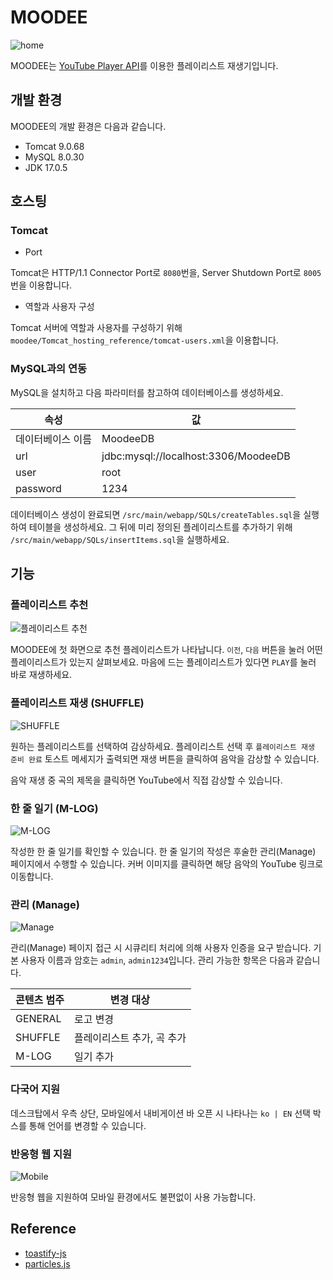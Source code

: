 # MOODEE

![home](./docs/home.png)

MOODEE는 [YouTube Player API]("https://developers.google.com/youtube/iframe_api_reference?hl=ko")를 이용한 플레이리스트 재생기입니다.

## 개발 환경

MOODEE의 개발 환경은 다음과 같습니다.

- Tomcat 9.0.68
- MySQL 8.0.30
- JDK 17.0.5

## 호스팅

### Tomcat

- Port

Tomcat은 HTTP/1.1 Connector Port로 `8080`번을, Server Shutdown Port로 `8005`번을 이용합니다.

- 역할과 사용자 구성

Tomcat 서버에 역할과 사용자를 구성하기 위해 `moodee/Tomcat_hosting_reference/tomcat-users.xml`을 이용합니다.

### MySQL과의 연동

MySQL을 설치하고 다음 파라미터를 참고하여 데이터베이스를 생성하세요.

| 속성              | 값                                   |
| ----------------- | ------------------------------------ |
| 데이터베이스 이름 | MoodeeDB                             |
| url               | jdbc:mysql://localhost:3306/MoodeeDB |
| user              | root                                 |
| password          | 1234                                 |

데이터베이스 생성이 완료되면 `/src/main/webapp/SQLs/createTables.sql`을 실행하여 테이블을 생성하세요. 그 뒤에 미리 정의된 플레이리스트를 추가하기 위해 `/src/main/webapp/SQLs/insertItems.sql`을 실행하세요.

## 기능

### 플레이리스트 추천

![플레이리스트 추천](./docs/p_recommend.png)

MOODEE에 첫 화면으로 추천 플레이리스트가 나타납니다. `이전`, `다음` 버튼을 눌러 어떤 플레이리스트가 있는지 살펴보세요. 마음에 드는 플레이리스트가 있다면 `PLAY`를 눌러 바로 재생하세요.

### 플레이리스트 재생 (SHUFFLE)

![SHUFFLE](./docs/shuffle.png)

원하는 플레이리스트를 선택하여 감상하세요. 플레이리스트 선택 후 `플레이리스트 재생 준비 완료` 토스트 메세지가 출력되면 재생 버튼을 클릭하여 음악을 감상할 수 있습니다.

음악 재생 중 곡의 제목을 클릭하면 YouTube에서 직접 감상할 수 있습니다.

### 한 줄 일기 (M-LOG)

![M-LOG](./docs/mlog.png)

작성한 한 줄 일기를 확인할 수 있습니다. 한 줄 일기의 작성은 후술한 관리(Manage) 페이지에서 수행할 수 있습니다. 커버 이미지를 클릭하면 해당 음악의 YouTube 링크로 이동합니다.

### 관리 (Manage)

![Manage](./docs/manage.png)

관리(Manage) 페이지 접근 시 시큐리티 처리에 의해 사용자 인증을 요구 받습니다. 기본 사용자 이름과 암호는 `admin`, `admin1234`입니다. 관리 가능한 항목은 다음과 같습니다.

| 콘텐츠 범주 | 변경 대상                  |
| ----------- | -------------------------- |
| GENERAL     | 로고 변경                  |
| SHUFFLE     | 플레이리스트 추가, 곡 추가 |
| M-LOG       | 일기 추가                  |

### 다국어 지원

데스크탑에서 우측 상단, 모바일에서 내비게이션 바 오픈 시 나타나는 `ko | EN` 선택 박스를 통해 언어를 변경할 수 있습니다.

### 반응형 웹 지원

![Mobile](./docs/mobile.png)

반응형 웹을 지원하여 모바일 환경에서도 불편없이 사용 가능합니다.

## Reference

- [toastify-js]("https://github.com/apvarun/toastify-js")
- [particles.js]("https://github.com/marcbruederlin/particles.js")
